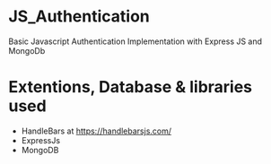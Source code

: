 # JS_Authentication
Basic Javascript Authentication Implementation with Express JS and MongoDb


# Extentions, Database & libraries used

- HandleBars at https://handlebarsjs.com/
- ExpressJs
- MongoDB


